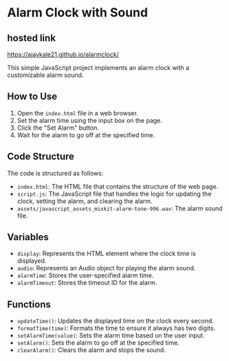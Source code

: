 # Alarm Clock with Sound

## hosted link
https://ajaykale21.github.io/alarmclock/

This simple JavaScript project implements an alarm clock with a customizable alarm sound.

## How to Use

1. Open the `index.html` file in a web browser.
2. Set the alarm time using the input box on the page.
3. Click the "Set Alarm" button.
4. Wait for the alarm to go off at the specified time.

## Code Structure

The code is structured as follows:

- `index.html`: The HTML file that contains the structure of the web page.
- `script.js`: The JavaScript file that handles the logic for updating the clock, setting the alarm, and clearing the alarm.
- `assets/javascript_assets_mixkit-alarm-tone-996.wav`: The alarm sound file.

## Variables

- `display`: Represents the HTML element where the clock time is displayed.
- `audio`: Represents an Audio object for playing the alarm sound.
- `alarmTime`: Stores the user-specified alarm time.
- `alarmTimeout`: Stores the timeout ID for the alarm.

## Functions

- `updateTime()`: Updates the displayed time on the clock every second.
- `formatTime(time)`: Formats the time to ensure it always has two digits.
- `setAlarmTime(value)`: Sets the alarm time based on the user input.
- `setAlarm()`: Sets the alarm to go off at the specified time.
- `clearAlarm()`: Clears the alarm and stops the sound.



